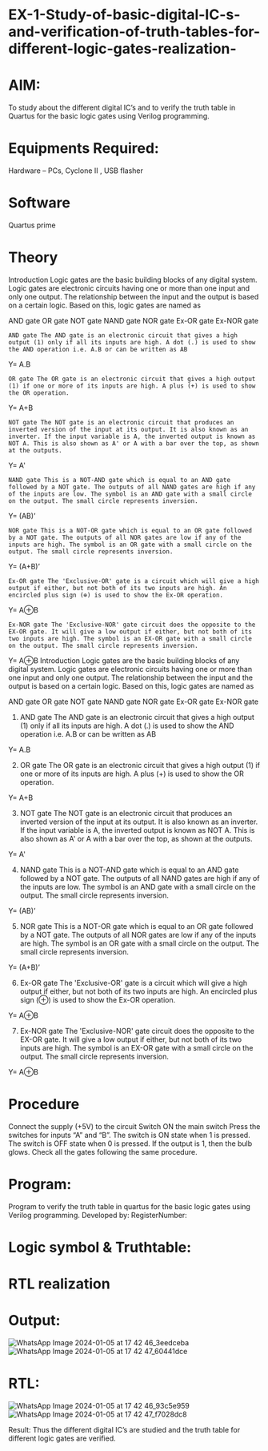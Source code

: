 # EX-1-Study-of-basic-digital-IC-s-and-verification-of-truth-tables-for-different-logic-gates-realization-
# AIM:
To study about the different digital IC’s and to verify the truth table in Quartus for the basic logic gates using Verilog programming.

# Equipments Required:
Hardware – PCs, Cyclone II , USB flasher
# Software 
Quartus prime
# Theory
Introduction Logic gates are the basic building blocks of any digital system. Logic gates are electronic circuits having one or more than one input and only one output. The relationship between the input and the output is based on a certain logic. Based on this, logic gates are named as

AND gate OR gate NOT gate NAND gate NOR gate Ex-OR gate Ex-NOR gate

    AND gate The AND gate is an electronic circuit that gives a high output (1) only if all its inputs are high. A dot (.) is used to show the AND operation i.e. A.B or can be written as AB

Y= A.B

    OR gate The OR gate is an electronic circuit that gives a high output (1) if one or more of its inputs are high. A plus (+) is used to show the OR operation.

Y= A+B

    NOT gate The NOT gate is an electronic circuit that produces an inverted version of the input at its output. It is also known as an inverter. If the input variable is A, the inverted output is known as NOT A. This is also shown as A' or A with a bar over the top, as shown at the outputs.

Y= A'

    NAND gate This is a NOT-AND gate which is equal to an AND gate followed by a NOT gate. The outputs of all NAND gates are high if any of the inputs are low. The symbol is an AND gate with a small circle on the output. The small circle represents inversion.

Y= (AB)’

    NOR gate This is a NOT-OR gate which is equal to an OR gate followed by a NOT gate. The outputs of all NOR gates are low if any of the inputs are high. The symbol is an OR gate with a small circle on the output. The small circle represents inversion.

Y= (A+B)’

    Ex-OR gate The 'Exclusive-OR' gate is a circuit which will give a high output if either, but not both of its two inputs are high. An encircled plus sign (⊕) is used to show the Ex-OR operation.

Y= A⊕B

    Ex-NOR gate The 'Exclusive-NOR' gate circuit does the opposite to the EX-OR gate. It will give a low output if either, but not both of its two inputs are high. The symbol is an EX-OR gate with a small circle on the output. The small circle represents inversion.

Y= A⊕B
Introduction
Logic gates are the basic building blocks of any digital system. Logic gates are electronic circuits having one or more than one input and only one output. The relationship between the input and the output is based on a certain logic. Based on this, logic gates are named as

AND gate
OR gate
NOT gate
NAND gate
NOR gate
Ex-OR gate
Ex-NOR gate
1) AND gate
The AND gate is an electronic circuit that gives a high output (1) only if all its inputs are high. A dot (.) is used to show the AND operation i.e. A.B or can be written as AB

Y= A.B

2) OR gate
The OR gate is an electronic circuit that gives a high output (1) if one or more of its inputs are high. A plus (+) is used to show the OR operation.

Y= A+B

3) NOT gate
The NOT gate is an electronic circuit that produces an inverted version of the input at its output. It is also known as an inverter. If the input variable is A, the inverted output is known as NOT A. This is also shown as A' or A with a bar over the top, as shown at the outputs.

Y= A'

4) NAND gate
This is a NOT-AND gate which is equal to an AND gate followed by a NOT gate. The outputs of all NAND gates are high if any of the inputs are low. The symbol is an AND gate with a small circle on the output. The small circle represents inversion.

Y= (AB)’

5) NOR gate
This is a NOT-OR gate which is equal to an OR gate followed by a NOT gate. The outputs of all NOR gates are low if any of the inputs are high. The symbol is an OR gate with a small circle on the output. The small circle represents inversion.

Y= (A+B)’

6) Ex-OR gate
The 'Exclusive-OR' gate is a circuit which will give a high output if either, but not both of its two inputs are high. An encircled plus sign (⊕) is used to show the Ex-OR operation.

Y= A⊕B

7) Ex-NOR gate
The 'Exclusive-NOR' gate circuit does the opposite to the EX-OR gate. It will give a low output if either, but not both of its two inputs are high. The symbol is an EX-OR gate with a small circle on the output. The small circle represents inversion.

Y= A⊕B

# Procedure

Connect the supply (+5V) to the circuit
Switch ON the main switch
Press the switches for inputs “A” and “B”. The switch is ON state when 1 is pressed. The switch is OFF state when 0 is pressed.
If the output is 1, then the bulb glows.
Check all the gates following the same procedure.
# Program:

Program to verify the truth table in quartus for the basic logic gates using Verilog programming.
Developed by: 
RegisterNumber:  

# Logic symbol & Truthtable:
# RTL realization
# Output:
![WhatsApp Image 2024-01-05 at 17 42 46_3eedceba](https://github.com/lekasri12/Study-of-basic-digital-IC-s-and-verification-of-truth-tables-for-different-logic-gates-realization-/assets/149037427/e4aeecde-b0d6-43cf-ac02-e40e6774f022)
![WhatsApp Image 2024-01-05 at 17 42 47_60441dce](https://github.com/lekasri12/Study-of-basic-digital-IC-s-and-verification-of-truth-tables-for-different-logic-gates-realization-/assets/149037427/a81ffe89-a13a-4326-9b23-d4e91c6211c9)

# RTL:
![WhatsApp Image 2024-01-05 at 17 42 46_93c5e959](https://github.com/lekasri12/Study-of-basic-digital-IC-s-and-verification-of-truth-tables-for-different-logic-gates-realization-/assets/149037427/5937958a-f739-4ab5-be35-af8f5b71e6a9)
![WhatsApp Image 2024-01-05 at 17 42 47_f7028dc8](https://github.com/lekasri12/Study-of-basic-digital-IC-s-and-verification-of-truth-tables-for-different-logic-gates-realization-/assets/149037427/4a2e8a84-d15a-4171-ad4c-c4888ae0ce6f)


Result:
Thus the different digital IC’s are studied and the truth table for different logic gates are verified.
